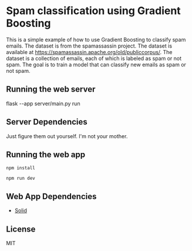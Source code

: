 # Spam classification using Gradient Boosting

This is a simple example of how to use Gradient Boosting to classify spam emails. The dataset is from the spamassassin project. The dataset is available at <https://spamassassin.apache.org/old/publiccorpus/>. The dataset is a collection of emails, each of which is labeled as spam or not spam. The goal is to train a model that can classify new emails as spam or not spam.

## Running the web server

flask --app server/main.py run

## Server Dependencies

Just figure them out yourself. I'm not your mother.

## Running the web app

```npm install```

```npm run dev```

## Web App Dependencies

* [Solid](https://www.solidjs.com/)

## License

MIT
